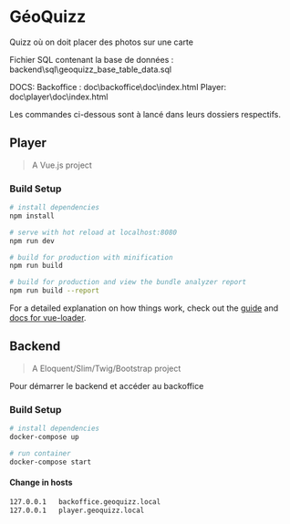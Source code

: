 ﻿# GéoQuizz
Quizz où on doit placer des photos sur une carte

Fichier SQL contenant la base de données : backend\sql\geoquizz_base_table_data.sql

DOCS:
Backoffice : doc\backoffice\doc\index.html
Player: doc\player\doc\index.html

Les commandes ci-dessous sont à lancé dans leurs dossiers respectifs.

## Player

> A Vue.js project

### Build Setup

``` bash
# install dependencies
npm install

# serve with hot reload at localhost:8080
npm run dev

# build for production with minification
npm run build

# build for production and view the bundle analyzer report
npm run build --report
```

For a detailed explanation on how things work, check out the [guide](http://vuejs-templates.github.io/webpack/) and [docs for vue-loader](http://vuejs.github.io/vue-loader).

## Backend

> A Eloquent/Slim/Twig/Bootstrap project

Pour démarrer le backend et accéder au backoffice

### Build Setup

``` bash
# install dependencies
docker-compose up

# run container
docker-compose start
```
#### Change in hosts

``` bash
127.0.0.1	backoffice.geoquizz.local
127.0.0.1	player.geoquizz.local
```

